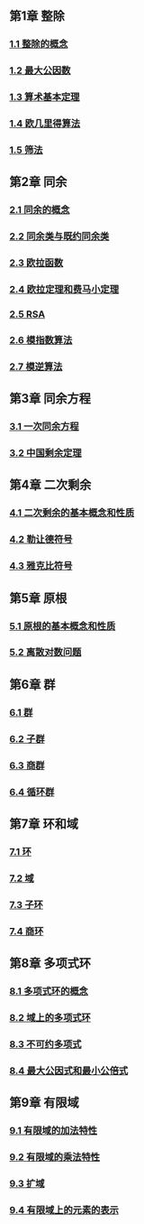 ## 第1章 整除

### [1.1 整除的概念](https://mooc1.chaoxing.com/mooc-ans/mycourse/studentstudy?chapterId=839956798&courseId=240785450&clazzid=92187051&enc=f08d8b20fb19242feac5ac3d71b01aab)

### [1.2 最大公因数](https://mooc1.chaoxing.com/mooc-ans/mycourse/studentstudy?chapterId=839956799&courseId=240785450&clazzid=92187051&enc=f08d8b20fb19242feac5ac3d71b01aab)

### [1.3 算术基本定理](https://mooc1.chaoxing.com/mooc-ans/mycourse/studentstudy?chapterId=839956800&courseId=240785450&clazzid=92187051&enc=f08d8b20fb19242feac5ac3d71b01aab)

### [1.4 欧几里得算法](https://mooc1.chaoxing.com/mooc-ans/mycourse/studentstudy?chapterId=839956801&courseId=240785450&clazzid=92187051&enc=f08d8b20fb19242feac5ac3d71b01aab)

### [1.5 筛法](https://mooc1.chaoxing.com/mooc-ans/mycourse/studentstudy?chapterId=839956802&courseId=240785450&clazzid=92187051&enc=f08d8b20fb19242feac5ac3d71b01aab)

## 第2章 同余

### [2.1 同余的概念](https://mooc1.chaoxing.com/mooc-ans/mycourse/studentstudy?chapterId=839956803&courseId=240785450&clazzid=92187051&enc=f08d8b20fb19242feac5ac3d71b01aab)

### [2.2 同余类与既约同余类](https://mooc1.chaoxing.com/mooc-ans/mycourse/studentstudy?chapterId=839956804&courseId=240785450&clazzid=92187051&enc=f08d8b20fb19242feac5ac3d71b01aab)

### [2.3 欧拉函数](https://mooc1.chaoxing.com/mooc-ans/mycourse/studentstudy?chapterId=839956805&courseId=240785450&clazzid=92187051&enc=f08d8b20fb19242feac5ac3d71b01aab)

### [2.4 欧拉定理和费马小定理](https://mooc1.chaoxing.com/mooc-ans/mycourse/studentstudy?chapterId=839956806&courseId=240785450&clazzid=92187051&enc=f08d8b20fb19242feac5ac3d71b01aab)

### [2.5 RSA](https://mooc1.chaoxing.com/mooc-ans/mycourse/studentstudy?chapterId=839956807&courseId=240785450&clazzid=92187051&enc=f08d8b20fb19242feac5ac3d71b01aab)

### [2.6 模指数算法](https://mooc1.chaoxing.com/mooc-ans/mycourse/studentstudy?chapterId=839956809&courseId=240785450&clazzid=92187051&enc=f08d8b20fb19242feac5ac3d71b01aab)

### [2.7 模逆算法](https://mooc1.chaoxing.com/mooc-ans/mycourse/studentstudy?chapterId=839956811&courseId=240785450&clazzid=92187051&enc=f08d8b20fb19242feac5ac3d71b01aab)

## 第3章 同余方程

### [3.1 一次同余方程](https://mooc1.chaoxing.com/mooc-ans/mycourse/studentstudy?chapterId=839956808&courseId=240785450&clazzid=92187051&enc=f08d8b20fb19242feac5ac3d71b01aab)

### [3.2 中国剩余定理](https://mooc1.chaoxing.com/mooc-ans/mycourse/studentstudy?chapterId=839956810&courseId=240785450&clazzid=92187051&enc=f08d8b20fb19242feac5ac3d71b01aab)

## 第4章 二次剩余

### [4.1 二次剩余的基本概念和性质](https://mooc1.chaoxing.com/mooc-ans/mycourse/studentstudy?chapterId=839956812&courseId=240785450&clazzid=92187051&enc=f08d8b20fb19242feac5ac3d71b01aab)

### [4.2 勒让德符号](https://mooc1.chaoxing.com/mooc-ans/mycourse/studentstudy?chapterId=839956814&courseId=240785450&clazzid=92187051&enc=f08d8b20fb19242feac5ac3d71b01aab)

### [4.3 雅克比符号](https://mooc1.chaoxing.com/mooc-ans/mycourse/studentstudy?chapterId=839956815&courseId=240785450&clazzid=92187051&enc=f08d8b20fb19242feac5ac3d71b01aab)

## 第5章 原根

### [5.1 原根的基本概念和性质](https://mooc1.chaoxing.com/mooc-ans/mycourse/studentstudy?chapterId=839956816&courseId=240785450&clazzid=92187051&enc=f08d8b20fb19242feac5ac3d71b01aab)

### [5.2 离散对数问题](https://mooc1.chaoxing.com/mooc-ans/mycourse/studentstudy?chapterId=839956817&courseId=240785450&clazzid=92187051&enc=f08d8b20fb19242feac5ac3d71b01aab)

## 第6章 群

### [6.1 群](https://mooc1.chaoxing.com/mooc-ans/mycourse/studentstudy?chapterId=839956818&courseId=240785450&clazzid=92187051&enc=f08d8b20fb19242feac5ac3d71b01aab)

### [6.2 子群](https://mooc1.chaoxing.com/mooc-ans/mycourse/studentstudy?chapterId=839956819&courseId=240785450&clazzid=92187051&enc=f08d8b20fb19242feac5ac3d71b01aab)

### [6.3 商群](https://mooc1.chaoxing.com/mooc-ans/mycourse/studentstudy?chapterId=839956820&courseId=240785450&clazzid=92187051&enc=f08d8b20fb19242feac5ac3d71b01aab)

### [6.4 循环群](https://mooc1.chaoxing.com/mooc-ans/mycourse/studentstudy?chapterId=839956821&courseId=240785450&clazzid=92187051&enc=f08d8b20fb19242feac5ac3d71b01aab)

## 第7章 环和域

### [7.1 环](https://mooc1.chaoxing.com/mooc-ans/mycourse/studentstudy?chapterId=839956822&courseId=240785450&clazzid=92187051&enc=f08d8b20fb19242feac5ac3d71b01aab)

### [7.2 域](https://mooc1.chaoxing.com/mooc-ans/mycourse/studentstudy?chapterId=839956823&courseId=240785450&clazzid=92187051&enc=f08d8b20fb19242feac5ac3d71b01aab)

### [7.3 子环](https://mooc1.chaoxing.com/mooc-ans/mycourse/studentstudy?chapterId=839956824&courseId=240785450&clazzid=92187051&enc=f08d8b20fb19242feac5ac3d71b01aab)

### [7.4 商环](https://mooc1.chaoxing.com/mooc-ans/mycourse/studentstudy?chapterId=839956825&courseId=240785450&clazzid=92187051&enc=f08d8b20fb19242feac5ac3d71b01aab)

## 第8章 多项式环

### [8.1 多项式环的概念](https://mooc1.chaoxing.com/mooc-ans/mycourse/studentstudy?chapterId=839956826&courseId=240785450&clazzid=92187051&enc=f08d8b20fb19242feac5ac3d71b01aab)

### [8.2 域上的多项式环](https://mooc1.chaoxing.com/mooc-ans/mycourse/studentstudy?chapterId=839956827&courseId=240785450&clazzid=92187051&enc=f08d8b20fb19242feac5ac3d71b01aab)

### [8.3 不可约多项式](https://mooc1.chaoxing.com/mooc-ans/mycourse/studentstudy?chapterId=839956829&courseId=240785450&clazzid=92187051&enc=f08d8b20fb19242feac5ac3d71b01aab)

### [8.4 最大公因式和最小公倍式](https://mooc1.chaoxing.com/mooc-ans/mycourse/studentstudy?chapterId=839956830&courseId=240785450&clazzid=92187051&enc=f08d8b20fb19242feac5ac3d71b01aab)

## 第9章 有限域

### [9.1 有限域的加法特性](https://mooc1.chaoxing.com/mooc-ans/mycourse/studentstudy?chapterId=839956831&courseId=240785450&clazzid=92187051&enc=f08d8b20fb19242feac5ac3d71b01aab)

### [9.2 有限域的乘法特性](https://mooc1.chaoxing.com/mooc-ans/mycourse/studentstudy?chapterId=839956832&courseId=240785450&clazzid=92187051&enc=f08d8b20fb19242feac5ac3d71b01aab)

### [9.3 扩域](https://mooc1.chaoxing.com/mooc-ans/mycourse/studentstudy?chapterId=839956833&courseId=240785450&clazzid=92187051&enc=f08d8b20fb19242feac5ac3d71b01aab)

### [9.4 有限域上的元素的表示](https://mooc1.chaoxing.com/mooc-ans/mycourse/studentstudy?chapterId=839956834&courseId=240785450&clazzid=92187051&enc=f08d8b20fb19242feac5ac3d71b01aab)


